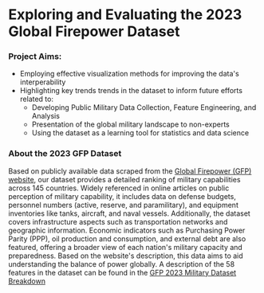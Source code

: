 # Exploring and Evaluating the 2023 Global Firepower Dataset

### Project Aims:

- Employing effective visualization methods for improving the data's interperability
- Highlighting key trends trends in the dataset to inform future efforts related to:
	- Developing Public Military Data Collection, Feature Engineering, and Analysis
	- Presentation of the global military landscape to non-experts
	- Using the dataset as a learning tool for statistics and data science


### About the 2023 GFP Dataset

Based on publicly available data scraped from the [Global Firepower (GFP) website](https://www.globalfirepower.com/), our dataset provides a detailed ranking of military capabilities across 145 countries. Widely referenced in online articles on public perception of military capability, it includes data on defense budgets, personnel numbers (active, reserve, and paramilitary), and equipment inventories like tanks, aircraft, and naval vessels. Additionally, the dataset covers infrastructure aspects such as transportation networks and geographic information. Economic indicators such as Purchasing Power Parity (PPP), oil production and consumption, and external debt are also featured, offering a broader view of each nation's military capacity and preparedness. Based on the website's description, this data aims to aid understanding the balance of power globally. A description of the 58 features in the dataset can be found in the [GFP 2023 Military Dataset Breakdown](https://github.com/elsayedhazem/gfp_data_analysis/blob/main/GFP%20Military%20Dataset%20Breakdown.pdf)